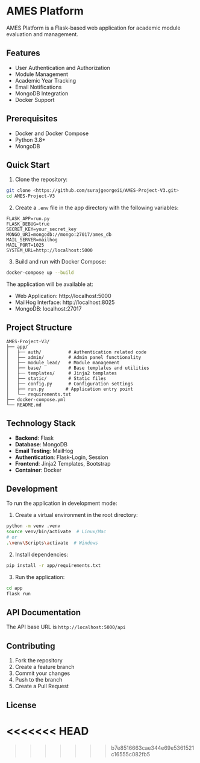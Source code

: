 # AMES Platform

AMES Platform is a Flask-based web application for academic module evaluation and management.

## Features

- User Authentication and Authorization
- Module Management
- Academic Year Tracking
- Email Notifications
- MongoDB Integration
- Docker Support

## Prerequisites

- Docker and Docker Compose
- Python 3.8+
- MongoDB

## Quick Start

1. Clone the repository:
```bash
git clone <https://github.com/surajgeorgeii/AMES-Project-V3.git>
cd AMES-Project-V3
```

2. Create a `.env` file in the app directory with the following variables:
```env
FLASK_APP=run.py
FLASK_DEBUG=true
SECRET_KEY=your_secret_key
MONGO_URI=mongodb://mongo:27017/ames_db
MAIL_SERVER=mailhog
MAIL_PORT=1025
SYSTEM_URL=http://localhost:5000
```

3. Build and run with Docker Compose:
```bash
docker-compose up --build
```

The application will be available at:
- Web Application: http://localhost:5000
- MailHog Interface: http://localhost:8025
- MongoDB: localhost:27017

## Project Structure

```
AMES-Project-V3/
├── app/
│   ├── auth/          # Authentication related code
│   ├── admin/         # Admin panel functionality
│   ├── module_lead/   # Module management
│   ├── base/          # Base templates and utilities
│   ├── templates/     # Jinja2 templates
│   ├── static/        # Static files
│   ├── config.py      # Configuration settings
│   ├── run.py        # Application entry point
│   └── requirements.txt
├── docker-compose.yml
└── README.md
```

## Technology Stack

- **Backend**: Flask
- **Database**: MongoDB
- **Email Testing**: MailHog
- **Authentication**: Flask-Login, Session
- **Frontend**: Jinja2 Templates, Bootstrap
- **Container**: Docker

## Development

To run the application in development mode:

1. Create a virtual environment in the root directory:
```bash
python -m venv .venv
source venv/bin/activate  # Linux/Mac
# or
.\venv\Scripts\activate  # Windows
```

2. Install dependencies:
```bash
pip install -r app/requirements.txt
```

3. Run the application:
```bash
cd app
flask run
```

## API Documentation

The API base URL is `http://localhost:5000/api`

## Contributing

1. Fork the repository
2. Create a feature branch
3. Commit your changes
4. Push to the branch
5. Create a Pull Request

## License
<<<<<<< HEAD
=======


>>>>>>> b7e8516663cae344e69e5361521c16555c082fb5
